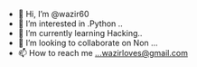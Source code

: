 - 👋 Hi, I’m @wazir60
- 👀 I’m interested in .Python ..
- 🌱 I’m currently learning Hacking..
- 💞️ I’m looking to collaborate on Non ...
- 📫 How to reach me ...wazirloves@gmail.com

<!---
wazir60/wazir60 is a ✨ special ✨ repository because its `README.md` (this file) appears on your GitHub profile.
You can click the Preview link to take a look at your changes.
--->
